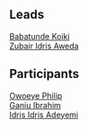 ## Leads
[Babatunde Koiki](https://github.com/Babatunde13) <br/>
[Zubair Idris Aweda](https://github.com/Zubs)<br/>

## Participants
[Owoeye Philip](https://github.com/nerdyphil)<br/>
[Ganiu Ibrahim](https://github.com/Oluwatobi17)<br/>
[Idris Idris Adeyemi](https://github.com/IdrisAdeyemi01)<br/>
